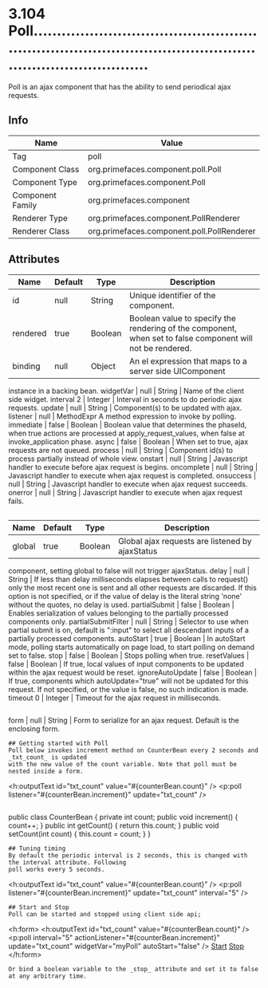 # 3.104 Poll...................................................................................................................................

Poll is an ajax component that has the ability to send periodical ajax requests.

## Info

| Name | Value |
| - | - |
| Tag | poll
| Component Class | org.primefaces.component.poll.Poll
| Component Type | org.primefaces.component.Poll
| Component Family | org.primefaces.component |
| Renderer Type | org.primefaces.component.PollRenderer
| Renderer Class | org.primefaces.component.poll.PollRenderer

## Attributes

| Name | Default | Type | Description | 
| --- | --- | --- | --- |
id | null | String | Unique identifier of the component.
rendered | true | Boolean | Boolean value to specify the rendering of the component, when set to false component will not be rendered.
binding | null | Object | An el expression that maps to a server side UIComponent
instance in a backing bean.
widgetVar | null | String | Name of the client side widget.
interval 2 | Integer | Interval in seconds to do periodic ajax requests.
update | null | String | Component(s) to be updated with ajax.
listener | null | MethodExpr A method expression to invoke by polling.
immediate | false | Boolean | Boolean value that determines the phaseId, when true
actions are processed at apply_request_values, when false
at invoke_application phase.
async | false | Boolean | When set to true, ajax requests are not queued.
process | null | String | Component id(s) to process partially instead of whole
view.
onstart | null | String | Javascript handler to execute before ajax request is begins.
oncomplete | null | String | Javascript handler to execute when ajax request is
completed.
onsuccess | null | String | Javascript handler to execute when ajax request succeeds.
onerror | null | String | Javascript handler to execute when ajax request fails.
```

```
| Name | Default | Type | Description | 
| --- | --- | --- | --- |
global | true | Boolean | Global ajax requests are listened by ajaxStatus
component, setting global to false will not trigger
ajaxStatus.
delay | null | String | If less than delay milliseconds elapses between calls to
request() only the most recent one is sent and all other
requests are discarded. If this option is not specified, or if
the value of delay is the literal string 'none' without the
quotes, no delay is used.
partialSubmit | false | Boolean | Enables serialization of values belonging to the partially
processed components only.
partialSubmitFilter | null | String | Selector to use when partial submit is on, default is
":input" to select all descendant inputs of a partially
processed components.
autoStart | true | Boolean | In autoStart mode, polling starts automatically on page
load, to start polling on demand set to false.
stop | false | Boolean | Stops polling when true.
resetValues | false | Boolean | If true, local values of input components to be updated
within the ajax request would be reset.
ignoreAutoUpdate | false | Boolean | If true, components which autoUpdate="true" will not be
updated for this request. If not specified, or the value is
false, no such indication is made.
timeout 0 | Integer | Timeout for the ajax request in milliseconds.
```
```
form | null | String | Form to serialize for an ajax request. Default is the
enclosing form.
```
## Getting started with Poll
Poll below invokes increment method on CounterBean every 2 seconds and _txt_count_ is updated
with the new value of the count variable. Note that poll must be nested inside a form.

```
<h:outputText id="txt_count" value="#{counterBean.count}" />
<p:poll listener="#{counterBean.increment}" update="txt_count" />
```

```
public class CounterBean {
private int count;
public void increment() {
count++;
}
public int getCount() {
return this.count;
}
public void setCount(int count) {
this.count = count;
}
}
```
## Tuning timing
By default the periodic interval is 2 seconds, this is changed with the interval attribute. Following
poll works every 5 seconds.

```
<h:outputText id="txt_count" value="#{counterBean.count}" />
<p:poll listener="#{counterBean.increment}" update="txt_count" interval="5" />
```
## Start and Stop
Poll can be started and stopped using client side api;

```
<h:form>
<h:outputText id="txt_count" value="#{counterBean.count}" />
<p:poll interval="5" actionListener="#{counterBean.increment}"
update="txt_count" widgetVar="myPoll" autoStart="false" />
<a href="#" onclick="PF('myPoll').start();">Start</a>
<a href="#" onclick="PF('myPoll').stop();">Stop</a>
</h:form>
```
Or bind a boolean variable to the _stop_ attribute and set it to false at any arbitrary time.

